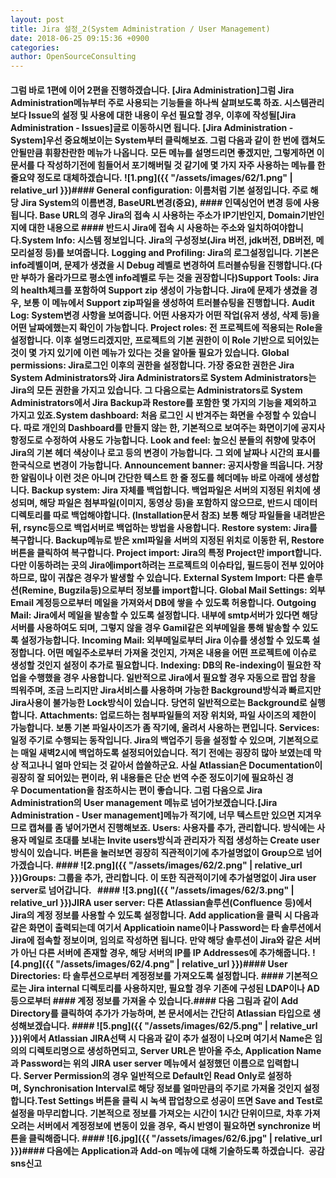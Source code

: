 ```yaml
---
layout: post
title: Jira 설정_2(System Administration / User Management)
date: 2018-06-25 09:15:36 +0900
categories: 
author: OpenSourceConsulting
---
```


#### 그럼 바로 1편에 이어 2편을 진행하겠습니다. [Jira Administration]그럼 Jira Administration메뉴부터 주로 사용되는 기능들을 하나씩 살펴보도록 하죠. 시스템관리보다 Issue의 설정 및 사용에 대한 내용이 우선 필요할 경우, 이후에 작성될[Jira Administration - Issues]글로 이동하시면 됩니다. [Jira Administration - System]우선 중요해보이는 System부터 클릭해보죠. 그럼 다음과 같이 한 번에 캡쳐도 안될만큼 휘황찬란한 메뉴가 나옵니다. 모든 메뉴를 설명드리면 좋겠지만, 그렇게하면 이 문서를 다 작성하기전에 힘들어서 포기해버릴 것 같기에 몇 가지 자주 사용하는 메뉴를 한 줄요약 정도로 대체하겠습니다. ![1.png]({{ "/assets/images/62/1.png" | relative_url }})#### General configuration: 이름처럼 기본 설정입니다. 주로 해당 Jira System의 이름변경, BaseURL변경(중요), #### 인덱싱언어 변경 등에 사용됩니다. Base URL의 경우 Jira의 접속 시 사용하는 주소가 IP기반인지, Domain기반인지에 대한 내용으로 #### 반드시 Jira에 접속 시 사용하는 주소와 일치하여야합니다.System Info: 시스템 정보입니다. Jira의 구성정보(Jira 버전, jdk버전, DB버전, 메모리설정 등)를 보여줍니다. Logging and Profiling: Jira의 로그설정입니다. 기본은 info레벨이며, 문제가 생겼을 시 Debug 레벨로 변경하여 트러블슈팅을 진행합니다.(다만 부하가 올라가므로 평소엔 info레벨로 두는 것을 권장합니다)Support Tools: Jira의 health체크를 포함하여 Support zip 생성이 가능합니다. Jira에 문제가 생겼을 경우, 보통 이 메뉴에서 Support zip파일을 생성하여 트러블슈팅을 진행합니다. Audit Log: System변경 사항을 보여줍니다. 어떤 사용자가 어떤 작업(유저 생성, 삭제 등)을 어떤 날짜에했는지 확인이 가능합니다. Project roles: 전 프로젝트에 적용되는 Role을 설정합니다. 이후 설명드리겠지만, 프로젝트의 기본 권한이 이 Role 기반으로 되어있는 것이 몇 가지 있기에 이런 메뉴가 있다는 것을 알아둘 필요가 있습니다. Global permissions: Jira로그인 이후의 권한을 설정합니다. 가장 중요한 권한은 Jira System Administrators와 Jira Administrators로 System Administrators는 Jira의 모든 권한을 가지고 있습니다. 그 다음으로는 Administrators로 System Administrators에서 Jira Backup과 Restore를 포함한 몇 가지의 기능을 제외하고 가지고 있죠.System dashboard: 처음 로그인 시 반겨주는 화면을 수정할 수 있습니다. 따로 개인의 Dashboard를 만들지 않는 한, 기본적으로 보여주는 화면이기에 공지사항정도로 수정하여 사용도 가능합니다. Look and feel: 높으신 분들의 취향에 맞추어 Jira의 기본 헤더 색상이나 로고 등의 변경이 가능합니다. 그 외에 날짜나 시간의 표시를 한국식으로 변경이 가능합니다. Announcement banner: 공지사항을 띄웁니다. 거창한 알림이나 이런 것은 아니며 간단한 텍스트 한 줄 정도를 헤더메뉴 바로 아래에 생성합니다. Backup system: Jira 자체를 백업합니다. 백업파일은 서버의 지정된 위치에 생성되며, 해당 파일은 첨부파일(이미지, 동영상 등)을 포함하지 않으므로, 반드시 데이터 디렉토리를 따로 백업해야합니다. (Installation문서 참조) 보통 해당 파일들을 내려받은 뒤, rsync등으로 백업서버로 백업하는 방법을 사용합니다. Restore system: Jira를 복구합니다. Backup메뉴로 받은 xml파일을 서버의 지정된 위치로 이동한 뒤, Restore버튼을 클릭하여 복구합니다. Project import: Jira의 특정 Project만 import합니다. 다만 이동하려는 곳의 Jira에import하려는 프로젝트의 이슈타입, 필드등이 전부 있어야하므로, 많이 귀찮은 경우가 발생할 수 있습니다. External System Import: 다른 솔루션(Remine, Bugzila등)으로부터 정보를 import합니다. Global Mail Settings: 외부 Email 계정등으로부터 메일을 가져와서 DB에 쌓을 수 있도록 허용합니다. Outgoing Mail: Jira에서 메일을 발송할 수 있도록 설정합니다. 내부에 smtp서버가 있다면 해당 서버를 사용하여도 되며, 그렇지 않을 경우 Gamil같은 외부메일을 통해 발송할 수 있도록 설정가능합니다. Incoming Mail: 외부메일로부터 Jira 이슈를 생성할 수 있도록 설정합니다. 어떤 메일주소로부터 가져올 것인지, 가져온 내용을 어떤 프로젝트에 이슈로 생성할 것인지 설정이 추가로 필요합니다. Indexing: DB의 Re-indexing이 필요한 작업을 수행했을 경우 사용합니다. 일반적으로 Jira에서 필요할 경우 자동으로 팝업 창을 띄워주며, 조금 느리지만 Jira서비스를 사용하며 가능한 Background방식과 빠르지만 Jira사용이 불가능한 Lock방식이 있습니다. 당연히 일반적으로는 Background로 실행합니다. Attachments: 업로드하는 첨부파일들의 저장 위치와, 파일 사이즈의 제한이 가능합니다. 보통 기본 파일사이즈가 좀 작기에, 올려서 사용하는 편입니다. Services: 일정 주기로 수행되는 동작입니다. Jira의 백업주기 등을 설정할 수 있으며, 기본적으로는 매일 새벽2시에 백업하도록 설정되어있습니다. 적기 전에는 굉장히 많아 보였는데 막상 적고나니 얼마 안되는 것 같아서 씁쓸하군요. 사실 Atlassian은 Documentation이 굉장히 잘 되어있는 편이라, 위 내용들은 단순 번역 수준 정도이기에 필요하신 경우 Documentation을 참조하시는 편이 좋습니다. 그럼 다음으로 Jira Administration의 User management 메뉴로 넘어가보겠습니다.[Jira Administration - User management]메뉴가 적기에, 너무 텍스트만 있으면 지겨우므로 캡쳐를 좀 넣어가면서 진행해보죠. Users: 사용자를 추가, 관리합니다. 방식에는 사용자 메일로 초대를 보내는 Invite users방식과 관리자가 직접 생성하는 Create user방식이 있습니다. 버튼을 눌러보면 굉장히 직관적이기에 추가설명없이 Group으로 넘어가겠습니다. #### ![2.png]({{ "/assets/images/62/2.png" | relative_url }})Groups: 그룹을 추가, 관리합니다. 이 또한 직관적이기에 추가설명없이 Jira user server로 넘어갑니다.   #### ![3.png]({{ "/assets/images/62/3.png" | relative_url }})JIRA user server: 다른 Atlassian솔루션(Confluence 등)에서 Jira의 계정 정보를 사용할 수 있도록 설정합니다. Add application을 클릭 시 다음과 같은 화면이 출력되는데 여기서 Applicatioin name이나 Password는 타 솔루션에서 Jira에 접속할 정보이며, 임의로 작성하면 됩니다. 만약 해당 솔루션이 Jira와 같은 서버가 아닌 다른 서버에 존재할 경우, 해당 서버의 IP를 IP Addresses에 추가해줍니다. ![4.png]({{ "/assets/images/62/4.png" | relative_url }})#### User Directories: 타 솔루션으로부터 계정정보를 가져오도록 설정합니다. #### 기본적으로는 Jira internal 디렉토리를 사용하지만, 필요할 경우 기존에 구성된 LDAP이나 AD등으로부터 #### 계정 정보를 가져올 수 있습니다.#### 다음 그림과 같이 Add Directory를 클릭하여 추가가 가능하며, 본 문서에서는 간단히 Atlassian 타입으로 생성해보겠습니다. #### ![5.png]({{ "/assets/images/62/5.png" | relative_url }})위에서 Atlassian JIRA선택 시 다음과 같이 추가 설정이 나오며 여기서 Name은 임의의 디렉토리명으로 생성하면되고, Server URL은 받아올 주소, Application Name과 Password는 위의 JIRA user server 메뉴에서 설정했던 이름으로 입력합니다. Server Permission의 경우 일반적으로 Default인 Read Only로 설정하며, Synchronisation Interval로 해당 정보를 얼마만큼의 주기로 가져올 것인지 설정합니다.Test Settings 버튼을 클릭 시 녹색 팝업창으로 성공이 뜨면 Save and Test로 설정을 마무리합니다. 기본적으로 정보를 가져오는 시간이 1시간 단위이므로, 차후 가져오려는 서버에서 계정정보에 변동이 있을 경우, 즉시 반영이 필요하면 synchronize 버튼을 클릭해줍니다. #### ![6.jpg]({{ "/assets/images/62/6.jpg" | relative_url }})#### 다음에는 Application과 Add-on 메뉴에 대해 기술하도록 하겠습니다.  공감sns신고




